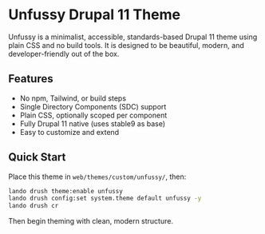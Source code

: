 # Unfussy Drupal 11 Theme

Unfussy is a minimalist, accessible, standards-based Drupal 11 theme using plain CSS and no build tools. It is designed to be beautiful, modern, and developer-friendly out of the box.

## Features

- No npm, Tailwind, or build steps
- Single Directory Components (SDC) support
- Plain CSS, optionally scoped per component
- Fully Drupal 11 native (uses stable9 as base)
- Easy to customize and extend

## Quick Start

Place this theme in `web/themes/custom/unfussy/`, then:

```bash
lando drush theme:enable unfussy
lando drush config:set system.theme default unfussy -y
lando drush cr
```

Then begin theming with clean, modern structure.
